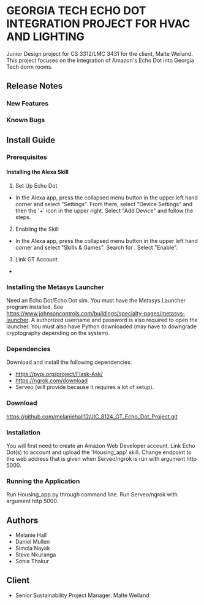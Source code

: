 # GEORGIA TECH ECHO DOT INTEGRATION PROJECT FOR HVAC AND LIGHTING
Junior Design project for CS 3312/LMC 3431 for the client, Malte Weiland. This project focuses on the integration of Amazon's Echo Dot into Georgia Tech dorm rooms.

## Release Notes

### New Features

### Known Bugs


## Install Guide
### Prerequisites
#### Installing the Alexa Skill
1. Set Up Echo Dot
* In the Alexa app, press the collapsed menu button in the upper left hand corner and select "Settings". From there, select "Device Settings" and then the '+' icon in the upper right. Select "Add Device" and follow the steps.  
2. Enabling the Skill
* In the Alexa app, press the collapsed menu button in the upper left hand corner and select "Skills & Games". Search for . Select "Enable".
3. Link GT Account
* 
### Installing the Metasys Launcher


Need an Echo Dot/Echo Dot sim. You must have the Metasys Launcher program installed. See https://www.johnsoncontrols.com/buildings/specialty-pages/metasys-launcher. A authorized username and password is also required to open the launcher. You must also have Python downloaded (may have to downgrade cryptography depending on the system).  

### Dependencies

Download and install the following dependencies:
* https://pypi.org/project/Flask-Ask/
* https://ngrok.com/download
* Serveo (will provide because it requires a lot of setup).

### Download

https://github.com/melaniehall12/JIC_8124_GT_Echo_Dot_Project.git

### Installation

You will first need to create an Amazon Web Developer account. Link Echo Dot(s) to account and upload the 'Housing_app' skill. Change endpoint to the web address that is given when Serveo/ngrok is run with argument http 5000.

### Running the Application

Run Housing_app.py through command line. Run Serveo/ngrok with argument http 5000.

## Authors
* Melanie Hall
* Daniel Mullen
* Simola Nayak
* Steve Nkuranga
* Sonia Thakur

## Client
* Senior Sustainability Project Manager: Malte Weiland

